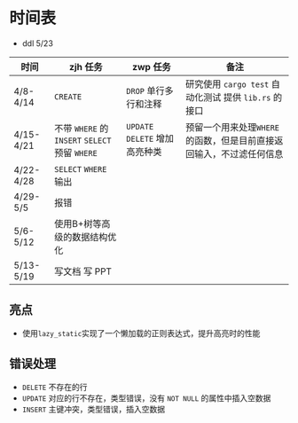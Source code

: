 # 时间表

- ddl 5/23

| 时间 | zjh 任务 | zwp 任务 | 备注 |
| ---- | -------- | -------- | ---- |
| 4/8-4/14 | `CREATE` | `DROP` 单行多行和注释| 研究使用 `cargo test` 自动化测试 提供 `lib.rs` 的接口 |
| 4/15-4/21 | 不带 `WHERE` 的 `INSERT` `SELECT` 预留 `WHERE`| `UPDATE` `DELETE` 增加高亮种类 | 预留一个用来处理`WHERE`的函数，但是目前直接返回输入，不过滤任何信息|
| 4/22-4/28 | `SELECT` `WHERE` 输出|  |  |
| 4/29-5/5 | 报错|  |  |
| 5/6-5/12 | 使用B+树等高级的数据结构优化|  |  |
| 5/13-5/19 | 写文档 写 PPT |  |  |

## 亮点

- 使用`lazy_static`实现了一个懒加载的正则表达式，提升高亮时的性能

## 错误处理

- `DELETE` 不存在的行
- `UPDATE` 对应的行不存在，类型错误，没有 `NOT NULL` 的属性中插入空数据
- `INSERT` 主键冲突，类型错误，插入空数据
